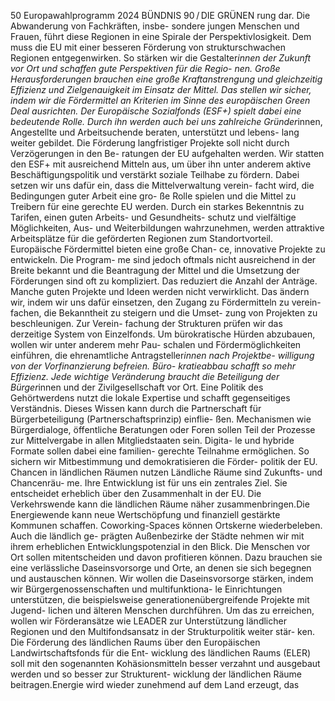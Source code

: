 50
Europawahlprogramm 2024
BÜNDNIS 90 / DIE GRÜNEN 
rung dar. Die Abwanderung von Fachkräften, insbe-
sondere jungen Menschen und Frauen, führt diese 
Regionen in eine Spirale der Perspektivlosigkeit. 
Dem muss die EU mit einer besseren Förderung 
von strukturschwachen Regionen entgegenwirken. 
So stärken wir die Gestalter*innen der Zukunft vor 
Ort und schaffen gute Perspektiven für die Regio-
nen.
Große Herausforderungen brauchen eine große 
Kraftanstrengung und gleichzeitig Effizienz und 
Zielgenauigkeit im Einsatz der Mittel. Das stellen 
wir sicher, indem wir die Fördermittel an Kriterien 
im Sinne des europäischen Green Deal ausrichten. 
Der Europäische Sozialfonds (ESF+) spielt dabei 
eine bedeutende Rolle. Durch ihn werden auch 
bei uns zahlreiche Gründer*innen, Angestellte und 
Arbeitsuchende beraten, unterstützt und lebens-
lang weiter gebildet. Die Förderung langfristiger 
Projekte soll nicht durch Verzögerungen in den Be-
ratungen der EU aufgehalten werden. Wir statten 
den ESF+ mit ausreichend Mitteln aus, um über ihn 
unter anderem aktive Beschäftigungspolitik und 
verstärkt soziale Teilhabe zu fördern. Dabei setzen 
wir uns dafür ein, dass die Mittelverwaltung verein-
facht wird, die Bedingungen guter Arbeit eine gro-
ße Rolle spielen und die Mittel zu Treibern für eine 
gerechte EU werden. Durch ein starkes Bekenntnis 
zu Tarifen, einen guten Arbeits- und Gesundheits-
schutz und vielfältige Möglichkeiten, Aus- und 
Weiterbildungen wahrzunehmen, werden attraktive 
Arbeitsplätze für die geförderten Regionen zum 
Standortvorteil.
Europäische Fördermittel bieten eine große Chan-
ce, innovative Projekte zu entwickeln. Die Program-
me sind jedoch oftmals nicht ausreichend in der 
Breite bekannt und die Beantragung der Mittel 
und die Umsetzung der Förderungen sind oft zu 
kompliziert. Das reduziert die Anzahl der Anträge. 
Manche guten Projekte und Ideen werden nicht 
verwirklicht. Das ändern wir, indem wir uns dafür 
einsetzen, den Zugang zu Fördermitteln zu verein-
fachen, die Bekanntheit zu steigern und die Umset-
zung von Projekten zu beschleunigen. Zur Verein-
fachung der Strukturen prüfen wir das derzeitige 
System von Einzelfonds. Um bürokratische Hürden 
abzubauen, wollen wir unter anderem mehr Pau-
schalen und Fördermöglichkeiten einführen, die 
ehrenamtliche Antragsteller*innen nach Projektbe-
willigung von der Vorfinanzierung befreien. Büro-
kratieabbau schafft so mehr Effizienz.
Jede wichtige Veränderung braucht die Beteiligung 
der Bürger*innen und der Zivilgesellschaft vor Ort. 
Eine Politik des Gehörtwerdens nutzt die lokale 
Expertise und schafft gegenseitiges Verständnis. 
Dieses Wissen kann durch die Partnerschaft für 
Bürgerbeteiligung (Partnerschaftsprinzip) einflie-
ßen. Mechanismen wie Bürgerdialoge, öffentliche 
Beratungen oder Foren sollen Teil der Prozesse zur 
Mittelvergabe in allen Mitgliedstaaten sein. Digita-
le und hybride Formate sollen dabei eine familien-
gerechte Teilnahme ermöglichen. So sichern wir 
Mitbestimmung und demokratisieren die Förder-
politik der EU.
Chancen in ländlichen Räumen nutzen
Ländliche Räume sind Zukunfts- und Chancenräu-
me. Ihre Entwicklung ist für uns ein zentrales Ziel. 
Sie entscheidet erheblich über den Zusammenhalt 
in der EU. Die Verkehrswende kann die ländlichen 
Räume näher zusammenbringen.Die Energiewende 
kann neue Wertschöpfung und finanziell gestärkte 
Kommunen schaffen. Coworking-Spaces können 
Ortskerne wiederbeleben. Auch die ländlich ge-
prägten Außenbezirke der Städte nehmen wir mit 
ihrem erheblichen Entwicklungspotenzial in den 
Blick. Die Menschen vor Ort sollen mitentscheiden 
und davon profitieren können. Dazu brauchen sie 
eine verlässliche Daseinsvorsorge und Orte, an 
denen sie sich begegnen und austauschen können. 
Wir wollen die Daseinsvorsorge stärken, indem 
wir Bürgergenossenschaften und multifunktiona-
le Einrichtungen unterstützen, die beispielsweise 
generationenübergreifende Projekte mit Jugend-
lichen und älteren Menschen durchführen. Um das 
zu erreichen, wollen wir Förderansätze wie LEADER 
zur Unterstützung ländlicher Regionen und den 
Multifondsansatz in der Strukturpolitik weiter stär-
ken. Die Förderung des ländlichen Raums über den 
Europäischen Landwirtschaftsfonds für die Ent-
wicklung des ländlichen Raums (ELER) soll mit den 
sogenannten Kohäsionsmitteln besser verzahnt und 
ausgebaut werden und so besser zur Strukturent-
wicklung der ländlichen Räume beitragen.Energie 
wird wieder zunehmend auf dem Land erzeugt, das 
